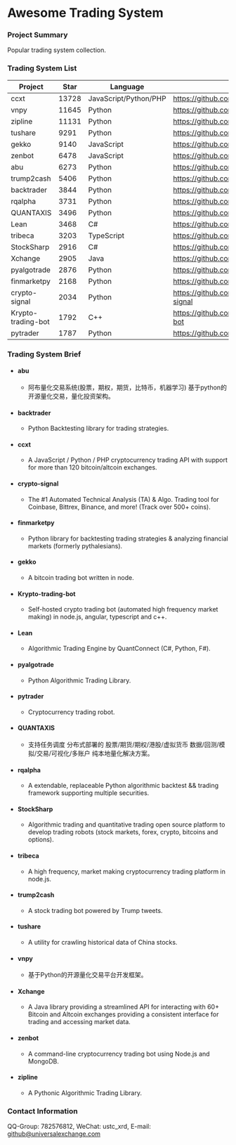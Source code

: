 # Awesome Trading System

### Project Summary
Popular trading system collection.

### Trading System List
| Project | Star | Language | URL |
| - | - | - | - |
| ccxt | 13728 | JavaScript/Python/PHP | https://github.com/ccxt/ccxt |
| vnpy | 11645 | Python | https://github.com/vnpy/vnpy |
| zipline | 11131 | Python | https://github.com/quantopian/zipline |
| tushare | 9291 | Python | https://github.com/waditu/tushare |
| gekko | 9140 | JavaScript | https://github.com/askmike/gekko |
| zenbot | 6478 | JavaScript | https://github.com/DeviaVir/zenbot |
| abu | 6273 | Python | https://github.com/bbfamily/abu |
| trump2cash | 5406 | Python | https://github.com/maxbbraun/trump2cash |
| backtrader | 3844 | Python | https://github.com/mementum/backtrader |
| rqalpha | 3731 | Python | https://github.com/ricequant/rqalpha |
| QUANTAXIS | 3496 | Python | https://github.com/QUANTAXIS/QUANTAXIS |
| Lean | 3468 | C# | https://github.com/QuantConnect/Lean |
| tribeca | 3203 | TypeScript | https://github.com/michaelgrosner/tribeca |
| StockSharp | 2916 | C# | https://github.com/StockSharp/StockSharp |
| Xchange | 2905 | Java | https://github.com/knowm/Xchange |
| pyalgotrade | 2876 | Python | https://github.com/gbeced/pyalgotrade |
| finmarketpy | 2168 | Python | https://github.com/cuemacro/finmarketpy |
| crypto-signal | 2034 | Python | https://github.com/CryptoSignal/crypto-signal |
| Krypto-trading-bot | 1792 | C++ | https://github.com/ctubio/Krypto-trading-bot |
| pytrader | 1787 | Python | https://github.com/owocki/pytrader |

### Trading System Brief
- #### abu
  - 阿布量化交易系统(股票，期权，期货，比特币，机器学习) 基于python的开源量化交易，量化投资架构。
- #### backtrader
  - Python Backtesting library for trading strategies.
- #### ccxt
  - A JavaScript / Python / PHP cryptocurrency trading API with support for more than 120 bitcoin/altcoin exchanges.
- #### crypto-signal
  - The #1 Automated Technical Analysis (TA) & Algo. Trading tool for Coinbase, Bittrex, Binance, and more! (Track over 500+ coins).
- #### finmarketpy
  - Python library for backtesting trading strategies & analyzing financial markets (formerly pythalesians).
- #### gekko
  - A bitcoin trading bot written in node.
- #### Krypto-trading-bot
  - Self-hosted crypto trading bot (automated high frequency market making) in node.js, angular, typescript and c++.
- #### Lean
  - Algorithmic Trading Engine by QuantConnect (C#, Python, F#).
- #### pyalgotrade
  - Python Algorithmic Trading Library.
- #### pytrader
  - Cryptocurrency trading robot.
- #### QUANTAXIS
  - 支持任务调度 分布式部署的 股票/期货/期权/港股/虚拟货币 数据/回测/模拟/交易/可视化/多账户 纯本地量化解决方案。
- #### rqalpha
  - A extendable, replaceable Python algorithmic backtest && trading framework supporting multiple securities.
- #### StockSharp
  - Algorithmic trading and quantitative trading open source platform to develop trading robots (stock markets, forex, crypto, bitcoins and options).
- #### tribeca
  - A high frequency, market making cryptocurrency trading platform in node.js.
- #### trump2cash
  - A stock trading bot powered by Trump tweets.
- #### tushare
  - A utility for crawling historical data of China stocks.
- #### vnpy
  - 基于Python的开源量化交易平台开发框架。
- #### Xchange
  - A Java library providing a streamlined API for interacting with 60+ Bitcoin and Altcoin exchanges providing a consistent interface for trading and accessing market data.
- #### zenbot
  - A command-line cryptocurrency trading bot using Node.js and MongoDB.
- #### zipline
  - A Pythonic Algorithmic Trading Library.












### Contact Information
QQ-Group: 782576812, WeChat: ustc_xrd, E-mail: github@universalexchange.com
